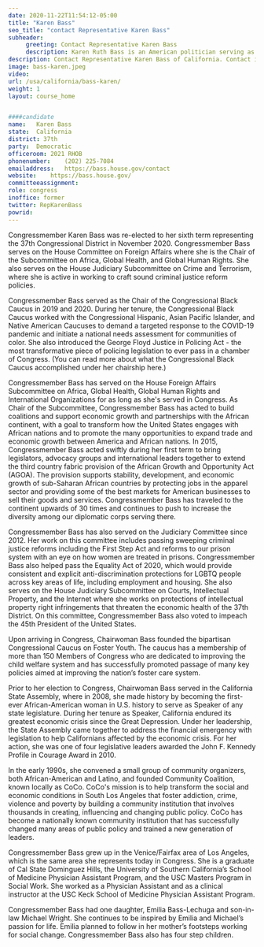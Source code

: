```yaml
---
date: 2020-11-22T11:54:12-05:00
title: "Karen Bass"
seo_title: "contact Representative Karen Bass"
subheader:
     greeting: Contact Representative Karen Bass 
     description: Karen Ruth Bass is an American politician serving as the U.S. Representative for California's 37th congressional district since 2011. The district, numbered as the 33rd district for her first term, covers several areas south and west of downtown Los Angeles.
description: Contact Representative Karen Bass of California. Contact information for Karen Bass includes email address, phone number, and mailing address.
image: bass-karen.jpeg
video: 
url: /usa/california/bass-karen/
weight: 1
layout: course_home


####candidate
name:	Karen Bass
state:	California
district: 37th
party:	Democratic
officeroom:	2021 RHOB
phonenumber:	(202) 225-7084
emailaddress:	https://bass.house.gov/contact
website:	https://bass.house.gov/
committeeassignment: 
role: congress
inoffice: former
twitter: RepKarenBass
powrid: 
---
```

Congressmember Karen Bass was re-elected to her sixth term representing the 37th Congressional District in November 2020. Congressmember Bass serves on the House Committee on Foreign Affairs where she is the Chair of the Subcommittee on Africa, Global Health, and Global Human Rights. She also serves on the House Judiciary Subcommittee on Crime and Terrorism, where she is active in working to craft sound criminal justice reform policies.

Congressmember Bass served as the Chair of the Congressional Black Caucus in 2019 and 2020. During her tenure, the Congressional Black Caucus worked with the Congressional Hispanic, Asian Pacific Islander, and Native American Caucuses to demand a targeted response to the COVID-19 pandemic and initiate a national needs assessment for communities of color. She also introduced the George Floyd Justice in Policing Act - the most transformative piece of policing legislation to ever pass in a chamber of Congress. (You can read more about what the Congressional Black Caucus accomplished under her chairship here.)

Congressmember Bass has served on the House Foreign Affairs Subcommittee on Africa, Global Health, Global Human Rights and International Organizations for as long as she's served in Congress. As Chair of the Subcommittee, Congressmember Bass has acted to build coalitions and support economic growth and partnerships with the African continent, with a goal to transform how the United States engages with African nations and to promote the many opportunities to expand trade and economic growth between America and African nations. In 2015, Congressmember Bass acted swiftly during her first term to bring legislators, advocacy groups and international leaders together to extend the third country fabric provision of the African Growth and Opportunity Act (AGOA). The provision supports stability, development, and economic growth of sub-Saharan African countries by protecting jobs in the apparel sector and providing some of the best markets for American businesses to sell their goods and services. Congressmember Bass has traveled to the continent upwards of 30 times and continues to push to increase the diversity among our diplomatic corps serving there.

Congressmember Bass has also served on the Judiciary Committee since 2012. Her work on this committee includes passing sweeping criminal justice reforms including the First Step Act and reforms to our prison system with an eye on how women are treated in prisons. Congressmember Bass also helped pass the Equality Act of 2020, which would provide consistent and explicit anti-discrimination protections for LGBTQ people across key areas of life, including employment and housing. She also serves on the House Judiciary Subcommittee on Courts, Intellectual Property, and the Internet where she works on protections of intellectual property right infringements that threaten the economic health of the 37th District. On this committee, Congressmember Bass also voted to impeach the 45th President of the United States. 

Upon arriving in Congress, Chairwoman Bass founded the bipartisan Congressional Caucus on Foster Youth. The caucus has a membership of more than 150 Members of Congress who are dedicated to improving the child welfare system and has successfully promoted passage of many key policies aimed at improving the nation’s foster care system.

Prior to her election to Congress, Chairwoman Bass served in the California State Assembly, where in 2008, she made history by becoming the first-ever African-American woman in U.S. history to serve as Speaker of any state legislature. During her tenure as Speaker, California endured its greatest economic crisis since the Great Depression. Under her leadership, the State Assembly came together to address the financial emergency with legislation to help Californians affected by the economic crisis. For her action, she was one of four legislative leaders awarded the John F. Kennedy Profile in Courage Award in 2010.

In the early 1990s, she convened a small group of community organizers, both African-American and Latino, and founded Community Coalition, known locally as CoCo. CoCo's mission is to help transform the social and economic conditions in South Los Angeles that foster addiction, crime, violence and poverty by building a community institution that involves thousands in creating, influencing and changing public policy. CoCo has become a nationally known community institution that has successfully changed many areas of public policy and trained a new generation of leaders.

Congressmember Bass grew up in the Venice/Fairfax area of Los Angeles, which is the same area she represents today in Congress. She is a graduate of Cal State Dominguez Hills, the University of Southern California’s School of Medicine Physician Assistant Program, and the USC Masters Program in Social Work. She worked as a Physician Assistant and as a clinical instructor at the USC Keck School of Medicine Physician Assistant Program.

Congressmember Bass had one daughter, Emilia Bass-Lechuga and son-in-law Michael Wright. She continues to be inspired by Emilia and Michael’s passion for life. Emilia planned to follow in her mother’s footsteps working for social change. Congressmember Bass also has four step children.
